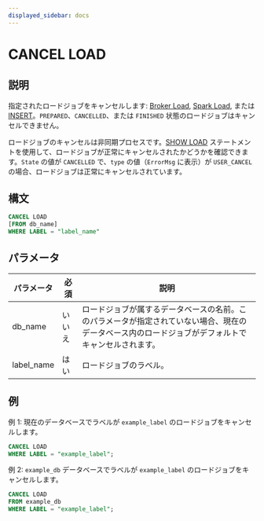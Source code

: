 ```yaml
---
displayed_sidebar: docs
---
```


# CANCEL LOAD

## 説明

指定されたロードジョブをキャンセルします: [Broker Load](../data-manipulation/BROKER_LOAD.md), [Spark Load](../data-manipulation/SPARK_LOAD.md), または [INSERT](../data-manipulation/INSERT.md)。`PREPARED`、`CANCELLED`、または `FINISHED` 状態のロードジョブはキャンセルできません。

ロードジョブのキャンセルは非同期プロセスです。[SHOW LOAD](../data-manipulation/SHOW_LOAD.md) ステートメントを使用して、ロードジョブが正常にキャンセルされたかどうかを確認できます。`State` の値が `CANCELLED` で、`type` の値（`ErrorMsg` に表示）が `USER_CANCEL` の場合、ロードジョブは正常にキャンセルされています。

## 構文

```SQL
CANCEL LOAD
[FROM db_name]
WHERE LABEL = "label_name"
```

## パラメータ

| **パラメータ** | **必須** | **説明**                                              |
| ------------- | ------------ | ------------------------------------------------------------ |
| db_name       | いいえ           | ロードジョブが属するデータベースの名前。このパラメータが指定されていない場合、現在のデータベース内のロードジョブがデフォルトでキャンセルされます。 |
| label_name    | はい          | ロードジョブのラベル。                                   |

## 例

例 1: 現在のデータベースでラベルが `example_label` のロードジョブをキャンセルします。

```SQL
CANCEL LOAD
WHERE LABEL = "example_label";
```

例 2: `example_db` データベースでラベルが `example_label` のロードジョブをキャンセルします。

```SQL
CANCEL LOAD
FROM example_db
WHERE LABEL = "example_label";
```